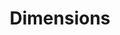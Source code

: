 ---
bigquery: https://console.cloud.google.com/bigquery?p=covid-19-dimensions-ai&page=table&d=data&t=publications
contributors: Digital Science, https://www.digital-science.com/
cost: Free for personal, non-commercial use.
description: Dimensions contains more than 100 million publications, ranging from
  articles published in scholarly journals, books and book chapters, to preprints
  and conference proceedings. All publications are contextualized with linked data
  sets, funding, publications, patents, clinical trials, and policy documents. You
  can also view associated categories, funders, institutions, and researcher profiles.
documentation: https://docs.dimensions.ai/bigquery/index.html
last_edit: 04/12/2022, 05:49:30
location: https://www.dimensions.ai/products/free/
maintained_by: Digital Science, https://www.digital-science.com/
schema_fields:
- book_series_title
- mesh_headings
- patent_ids
- journal
- family_id
- associated_grant_ids
- research_org_state_codes
- subtitles
- acknowledgements
- id
- date_print
- category_icrp_ct
- reference_ids
- issue
- associated_publication_doi
- researcher_ids
- associated_publication_arxiv_id
- publication_ids
- active_years
- type
- funding_gbp
- conference
- end_year
- date_modified
- funder_org_cities
- current_assignee_countries
- expiration_date
- original_assignee
- family_members_ids
- source_id
- research_org_city_names
- publication_date
- labels
- pmcid
- funder_org
- granted_date
- funding_cny
- embargo_date
- phase
- parent_id
- citation_string
- editors
- grant_number
- metrics
- relationships
- mesh_terms
- category_bra
- license
- category_hra
- funding_nzd
- expiration_year
- publisher
- assignee_countries
- investigators
- linkout
- clinical_trial_ids
- language
- start_year
- email_address
- funding_usd
- category_for
- registry
- date_inserted
- original_assignee_countries
- filing_year
- funding_chf
- proceedings_title
- date_imported_gbq
- research_org_cities
- research_org_state_names
- ipcr
- resulting_publication_doi
- category_icrp_cso
- kind
- associated_publication_pmid
- volume
- types
- category_sdg
- interventions
- assignee_orgs
- supporting_grant_ids
- category_hrcs_rac
- repository_name
- legal_events
- name
- research_org_countries
- pages
- start_date
- current_assignee_orgs
- citations
- jurisdiction
- wikipedia_url
- eisbn
- date_online
- family_count
- concepts
- conditions
- established
- funder_orgs
- filing_date
- associated_publication_id
- current_assignee
- abstract
- category_uoa
- brief_title
- repository_id
- category_hrcs_hc
- funder_org_acronyms
- authors
- funder_org_countries
- end_date
- funding_aud
- funding_amount
- open_access_categories
- open_access_categories_v2
- title
- inventor_names
- filing_status
- external_ids
- funding_currency
- altmetrics
- cited_by_ids
- doi
- foa_number
- pmid
- year
- funding_cad
- application_number
- address
- date
- original_title
- created_date
- priority_year
- date_normal
- aliases
- arxiv_id
- category_rcdc
- granted_year
- original_assignee_orgs
- legal_status
- journal_lists
- links
- resulting_publication_ids
- publication_year
- repository_url
- funding_jpy
- categories
- original_abstract
- research_orgs
- status
- funder_org_state_codes
- acronyms
- cpc
- priority_date
- gender
- funding_details
- book_title
- isbn
- funder_countries
- acronym
- research_org_country_names
- citations_count
- description
- funding_eur
- organisation_details
shortname: dimensions
tags:
- scholarly literature
- patents
- funding
- clinical trials
- academic profiles
terms_of_use: 'Use of both the Dimensions COVID-19 dataset and full Dimensions dataset
  are subject to the Dimensions Terms of use: https://www.dimensions.ai/policies-terms-legal '
title: Dimensions
uuid: dcff88bd-fe6b-4fdb-8159-809bf9d7bc1c
---